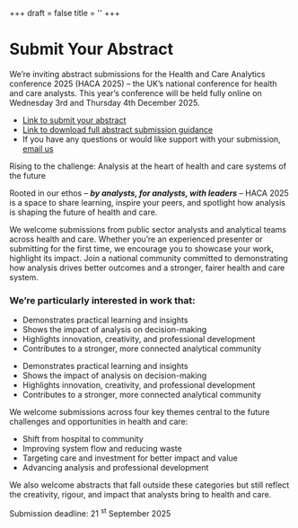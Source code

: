 +++
draft = false
title = ''
+++

<div class="alt-hero-banner">
  <div class="alt-hero-content">
    <h1>Submit Your Abstract</h1>
    <p>We’re inviting abstract submissions for the Health and Care Analytics conference 2025 (HACA 2025) – the UK’s national conference for health and care analysts. This year’s conference will be held fully online on Wednesday 3rd and Thursday 4th December 2025.</p>
  </div>
</div>

<p>
<ul>
  <li><a href="https://www.smartsurvey.co.uk/s/EYNV8E/">Link to submit your abstract</a></li>
  <li><a href="https://live-haca.pantheonsite.io/wp-content/uploads/2025/07/HACA-2025-Abstract-Submission-Guidance.pdf">Link to download full abstract submission guidance</a></li>
  <li>If you have any questions or would like support with your submission, <a href="mailto:strategyunit.tnc@nhs.net">email us</a></li>
</ul>
</p>

<p class="custom-text">Rising to the challenge: Analysis at the heart of health and care systems of the future


Rooted in our ethos – <em><b>by analysts, for analysts, with leaders</b></em> – HACA 2025 is a space to share learning, inspire your peers, and spotlight how analysis is shaping the future of health and care.

We welcome submissions from public sector analysts and analytical teams across health and care. Whether you’re an experienced presenter or submitting for the first time, we encourage you to showcase your work, highlight its impact. Join a national community committed to demonstrating how analysis drives better outcomes and a stronger, fairer health and care system.

<h3>We’re particularly interested in work that:</h3>

- Demonstrates practical learning and insights
- Shows the impact of analysis on decision-making
- Highlights innovation, creativity, and professional development
- Contributes to a stronger, more connected analytical community

<ul>
  <li>Demonstrates practical learning and insights</li>
  <li>Shows the impact of analysis on decision-making</li>
  <li>Highlights innovation, creativity, and professional development</li>
  <li>Contributes to a stronger, more connected analytical community</li>
</ul>

We welcome submissions across four key themes central to the future challenges and opportunities in health and care:

<ul>
  <li>Shift from hospital to community</li>
  <li>Improving system flow and reducing waste</li>
  <li>Targeting care and investment for better impact and value</li>
  <li>Advancing analysis and professional development</li>
</ul>

We also welcome abstracts that fall outside these categories but still reflect the creativity, rigour, and impact that analysts bring to health and care.

<p class="custom-text1">Submission deadline: 21 <sup>st</sup> September 2025

